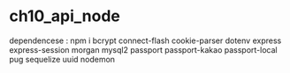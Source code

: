 # ch10_api_node
dependencese : npm i bcrypt connect-flash cookie-parser dotenv express express-session morgan mysql2 passport passport-kakao passport-local pug sequelize uuid nodemon 